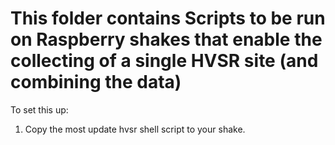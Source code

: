 # This folder contains Scripts to be run on Raspberry shakes that enable the collecting of a single HVSR site (and combining the data)

To set this up:
1) Copy the most update hvsr shell script to your shake.
